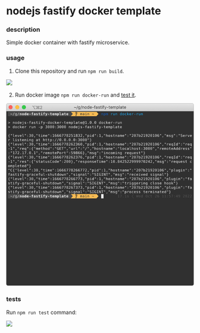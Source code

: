 # nodejs fastify docker template

### description
Simple docker container with fastify microservice.

### usage
1. Clone this repository and run `npm run build`.

![](build.png)

2. Run docker image `npm run docker-run` and [test it](http://localhost:3000/).

![](docker-run.png)

### tests
Run `npm run test` command:

![](test.png)
